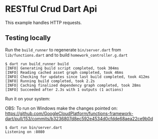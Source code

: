 # RESTful Crud Dart Api

This example handles HTTP requests.


## Testing locally

Run the `build_runner` to regenerate `bin/server.dart` from `lib/functions.dart` and to build `homework_controller.g.dart`

```shell
$ dart run build_runner build
[INFO] Generating build script completed, took 304ms
[INFO] Reading cached asset graph completed, took 46ms
[INFO] Checking for updates since last build completed, took 412ms
[INFO] Running build completed, took 2.2s
[INFO] Caching finalized dependency graph completed, took 28ms
[INFO] Succeeded after 2.3s with 1 outputs (1 actions)

```

Run it on your system:

OBS: To run on Windows make the changes pointed on: https://github.com/GoogleCloudPlatform/functions-framework-dart/pull/153/commits/b3236807d8ec592e4534d0cfdde68aea22ce9b0d

```shell
$ dart run bin/server.dart
Listening on :8080
```


